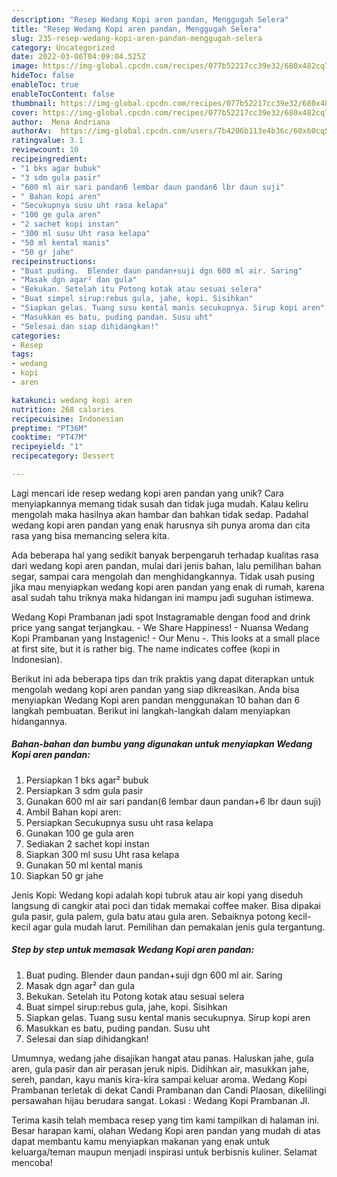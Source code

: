 ```yaml
---
description: "Resep Wedang Kopi aren pandan, Menggugah Selera"
title: "Resep Wedang Kopi aren pandan, Menggugah Selera"
slug: 235-resep-wedang-kopi-aren-pandan-menggugah-selera
category: Uncategorized
date: 2022-03-06T04:09:04.525Z
image: https://img-global.cpcdn.com/recipes/077b52217cc39e32/680x482cq70/wedang-kopi-aren-pandan-foto-resep-utama.jpg
hideToc: false
enableToc: true
enableTocContent: false
thumbnail: https://img-global.cpcdn.com/recipes/077b52217cc39e32/680x482cq70/wedang-kopi-aren-pandan-foto-resep-utama.jpg
cover: https://img-global.cpcdn.com/recipes/077b52217cc39e32/680x482cq70/wedang-kopi-aren-pandan-foto-resep-utama.jpg
author:  Mena Andriana
authorAv:  https://img-global.cpcdn.com/users/7b4206b113e4b36c/60x60cq50/avatar.jpg
ratingvalue: 3.1
reviewcount: 10
recipeingredient:
- "1 bks agar bubuk"
- "3 sdm gula pasir"
- "600 ml air sari pandan6 lembar daun pandan6 lbr daun suji"
- " Bahan kopi aren"
- "Secukupnya susu uht rasa kelapa"
- "100 ge gula aren"
- "2 sachet kopi instan"
- "300 ml susu Uht rasa kelapa"
- "50 ml kental manis"
- "50 gr jahe"
recipeinstructions:
- "Buat puding.  Blender daun pandan+suji dgn 600 ml air. Saring"
- "Masak dgn agar² dan gula"
- "Bekukan. Setelah itu Potong kotak atau sesuai selera"
- "Buat simpel sirup:rebus gula, jahe, kopi. Sisihkan"
- "Siapkan gelas. Tuang susu kental manis secukupnya. Sirup kopi aren"
- "Masukkan es batu, puding pandan. Susu uht"
- "Selesai dan siap dihidangkan!"
categories:
- Resep
tags:
- wedang
- kopi
- aren

katakunci: wedang kopi aren 
nutrition: 268 calories
recipecuisine: Indonesian
preptime: "PT36M"
cooktime: "PT47M"
recipeyield: "1"
recipecategory: Dessert

---
```



Lagi mencari ide resep wedang kopi aren pandan yang unik? Cara menyiapkannya memang tidak susah dan tidak juga mudah. Kalau keliru mengolah maka hasilnya akan hambar dan bahkan tidak sedap. Padahal wedang kopi aren pandan yang enak harusnya sih punya aroma dan cita rasa yang bisa memancing selera kita.


Ada beberapa hal yang sedikit banyak berpengaruh terhadap kualitas rasa dari wedang kopi aren pandan, mulai dari jenis bahan, lalu pemilihan bahan segar, sampai cara mengolah dan menghidangkannya. Tidak usah pusing jika mau menyiapkan wedang kopi aren pandan yang enak di rumah, karena asal sudah tahu triknya maka hidangan ini mampu jadi suguhan istimewa.

Wedang Kopi Prambanan jadi spot Instagramable dengan food and drink price yang sangat terjangkau. - We Share Happiness! - Nuansa Wedang Kopi Prambanan yang Instagenic! - Our Menu -. This looks at a small place at first site, but it is rather big. The name indicates coffee (kopi in Indonesian).


Berikut ini ada beberapa tips dan trik praktis yang dapat diterapkan untuk mengolah wedang kopi aren pandan yang siap dikreasikan. Anda bisa menyiapkan Wedang Kopi aren pandan menggunakan 10 bahan dan 6 langkah pembuatan. Berikut ini langkah-langkah dalam menyiapkan hidangannya.

<!--inarticleads1-->

##### Bahan-bahan dan bumbu yang digunakan untuk menyiapkan Wedang Kopi aren pandan:

1. Persiapkan 1 bks agar² bubuk
1. Persiapkan 3 sdm gula pasir
1. Gunakan 600 ml air sari pandan(6 lembar daun pandan+6 lbr daun suji)
1. Ambil  Bahan kopi aren:
1. Persiapkan Secukupnya susu uht rasa kelapa
1. Gunakan 100 ge gula aren
1. Sediakan 2 sachet kopi instan
1. Siapkan 300 ml susu Uht rasa kelapa
1. Gunakan 50 ml kental manis
1. Siapkan 50 gr jahe


Jenis Kopi: Wedang kopi adalah kopi tubruk atau air kopi yang diseduh langsung di cangkir atai poci dan tidak memakai coffee maker. Bisa dipakai gula pasir, gula palem, gula batu atau gula aren. Sebaiknya potong kecil-kecil agar gula mudah larut. Pemilihan dan pemakaian jenis gula tergantung. 

<!--inarticleads2-->

##### Step by step untuk memasak Wedang Kopi aren pandan:

1. Buat puding.  Blender daun pandan+suji dgn 600 ml air. Saring
1. Masak dgn agar² dan gula
1. Bekukan. Setelah itu Potong kotak atau sesuai selera
1. Buat simpel sirup:rebus gula, jahe, kopi. Sisihkan
1. Siapkan gelas. Tuang susu kental manis secukupnya. Sirup kopi aren
1. Masukkan es batu, puding pandan. Susu uht
1. Selesai dan siap dihidangkan!

Umumnya, wedang jahe disajikan hangat atau panas. Haluskan jahe, gula aren, gula pasir dan air perasan jeruk nipis. Didihkan air, masukkan jahe, sereh, pandan, kayu manis kira-kira sampai keluar aroma. Wedang Kopi Prambanan terletak di dekat Candi Prambanan dan Candi Plaosan, dikelilingi persawahan hijau berudara sangat. Lokasi : Wedang Kopi Prambanan Jl. 

Terima kasih telah membaca resep yang tim kami tampilkan di halaman ini. Besar harapan kami, olahan Wedang Kopi aren pandan yang mudah di atas dapat membantu kamu menyiapkan makanan yang enak untuk keluarga/teman maupun menjadi inspirasi untuk berbisnis kuliner. Selamat mencoba!
